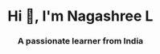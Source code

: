 <h1 align="center">Hi 👋, I'm Nagashree L</h1>
<h3 align="center">A passionate learner from India</h3>
